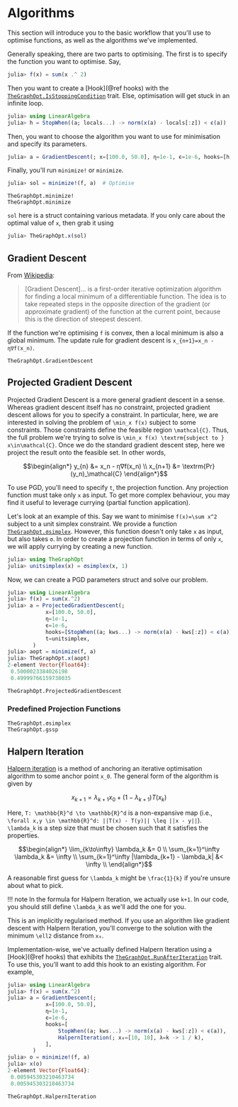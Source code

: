 # Algorithms

This section will introduce you to the basic workflow that you'll use to optimise functions,
as well as the algorithms we've implemented.

Generally speaking, there are two parts to optimising.
The first is to specify the function you want to optimise.
Say,

```julia
julia> f(x) = sum(x .^ 2)
```

Then you want to create a [Hook](@ref hooks) with the [`TheGraphOpt.IsStoppingCondition`](@ref) trait.
Else, optimisation will get stuck in an infinite loop.

```julia
julia> using LinearAlgebra
julia> h = StopWhen((a; locals...) -> norm(x(a) - locals[:z]) < ϵ(a))  # Stop when the residual is less than the tolerance
```

Then, you want to choose the algorithm you want to use for minimisation and specify its parameters.

```julia
julia> a = GradientDescent(; x=[100.0, 50.0], η=1e-1, ϵ=1e-6, hooks=[h,])  # Specify parameters for optimisation
```

Finally, you'll run `minimize!` or `minimize`.

```julia
julia> sol = minimize!(f, a)  # Optimise
```

```@docs
TheGraphOpt.minimize!
TheGraphOpt.minimize
```

`sol` here is a struct containing various metadata.
If you only care about the optimal value of `x`, then grab it using

```julia
julia> TheGraphOpt.x(sol)
```



## Gradient Descent

From [Wikipedia](https://en.wikipedia.org/wiki/Gradient_descent):

> [Gradient Descent]... is a first-order iterative optimization algorithm for finding a local minimum of a differentiable function. The idea is to take repeated steps in the opposite direction of the gradient (or approximate gradient) of the function at the current point, because this is the direction of steepest descent. 

If the function we're optimising `f` is convex, then a local minimum is also a global minimum.
The update rule for gradient descent is ``x_{n+1}=x_n - η∇f(x_n)``.

```@docs
TheGraphOpt.GradientDescent
```

## Projected Gradient Descent

Projected Gradient Descent is a more general gradient descent in a sense.
Whereas gradient descent itself has no constraint, projected gradient descent allows
for you to specify a constraint.
In particular, here, we are interested in solving the problem of ``\min_x f(x)`` subject to
some constraints.
Those constraints define the feasible region ``\mathcal{C}``.
Thus, the full problem we're trying to solve is ``\min_x f(x) \textrm{subject to } x\in\mathcal{C}``.
Once we do the standard gradient descent step, here we project the result onto the feasible set.
In other words, 

```math
\begin{align*}
    y_{n} &= x_n - η∇f(x_n) \\
    x_{n+1} &= \textrm{Pr}(y_n)_\mathcal{C}
\end{align*}
```

To use PGD, you'll need to specify `t`, the projection function.
Any projection function must take only `x` as input.
To get more complex behaviour, you may find it useful to leverage currying (partial function application).

Let's look at an example of this.
Say we want to minimise ``f(x)=\sum x^2`` subject to a unit simplex constraint.
We provide a function [`TheGraphOpt.σsimplex`](@ref).
However, this function doesn't only take `x` as input, but also takes `σ`.
In order to create a projection function in terms of only `x`, we will apply currying by creating
a new function.

```julia
julia> using TheGraphOpt
julia> unitsimplex(x) = σsimplex(x, 1)
```

Now, we can create a PGD parameters struct and solve our problem.

```julia
julia> using LinearAlgebra
julia> f(x) = sum(x.^2)
julia> a = ProjectedGradientDescent(;
            x=[100.0, 50.0],
            η=1e-1,
            ϵ=1e-6,
            hooks=[StopWhen((a; kws...) -> norm(x(a) - kws[:z]) < ϵ(a))],
            t=unitsimplex,
        )
julia> aopt = minimize(f, a)
julia> TheGraphOpt.x(aopt)
2-element Vector{Float64}:
 0.5000023384026198
 0.49999766159738035
```

```@docs
TheGraphOpt.ProjectedGradientDescent
```

### Predefined Projection Functions

```@docs
TheGraphOpt.σsimplex
TheGraphOpt.gssp
```

## Halpern Iteration

[Halpern iteration](https://projecteuclid.org/journals/bulletin-of-the-american-mathematical-society/volume-73/issue-6/Fixed-points-of-nonexpanding-maps/bams/1183529119.pdf)
is a method of anchoring an iterative optimisation algorithm to some anchor point ``x_0``.
The general form of the algorithm is given by

```math
x_{k+1} = \lambda_{k+1}x_0 + (1 - \lambda_{k+1})T(x_k)
```

Here, ``T: \mathbb{R}^d \to \mathbb{R}^d`` is a non-expansive map
(i.e., ``\forall x,y \in \mathbb{R}^d: ||T(x) - T(y)|| \leq ||x - y||``).
``\lambda_k`` is a step size that must be chosen such that it satisfies the properties.

```math
\begin{align*}
    \lim_{k\to\infty} \lambda_k &= 0 \\
    \sum_{k=1}^\infty \lambda_k &= \infty \\
    \sum_{k=1}^\infty |\lambda_{k+1} - \lambda_k| &< \infty \\
\end{align*}
```

A reasonable first guess for ``\lambda_k`` might be ``\frac{1}{k}`` if you're unsure about
what to pick.

!!! note
    In the formula for Halpern Iteration, we actually use ``k+1``. In our code, you should still define ``\lambda_k`` as we'll add the one for you.

This is an implicitly regularised method.
If you use an algorithm like gradient descent with Halpern Iteration, you'll converge to
the solution with the minimum ``\ell2`` distance from `x₀`.

Implementation-wise, we've actually defined Halpern Iteration using a [Hook](@ref hooks)
that exhibits the [`TheGraphOpt.RunAfterIteration`](@ref) trait.
To use this, you'll want to add this hook to an existing algorithm.
For example,

```julia
julia> using LinearAlgebra
julia> f(x) = sum(x.^2)
julia> a = GradientDescent(;
            x=[100.0, 50.0],
            η=1e-1,
            ϵ=1e-6,
            hooks=[
                StopWhen((a; kws...) -> norm(x(a) - kws[:z]) < ϵ(a)),
                HalpernIteration(; x₀=[10, 10], λ=k -> 1 / k),
            ],
        )
julia> o = minimize!(f, a)
julia> x(o)
2-element Vector{Float64}:
 0.005945303210463734
 0.005945303210463734
```

```@docs
TheGraphOpt.HalpernIteration
```
